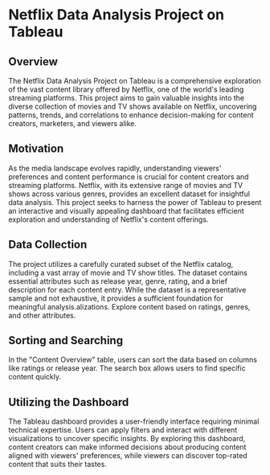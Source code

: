 # Netflix Data Analysis Project on Tableau

## Overview
The Netflix Data Analysis Project on Tableau is a comprehensive exploration of the vast content library offered by Netflix, one of the world's leading streaming platforms. This project aims to gain valuable insights into the diverse collection of movies and TV shows available on Netflix, uncovering patterns, trends, and correlations to enhance decision-making for content creators, marketers, and viewers alike.

## Motivation
As the media landscape evolves rapidly, understanding viewers' preferences and content performance is crucial for content creators and streaming platforms. Netflix, with its extensive range of movies and TV shows across various genres, provides an excellent dataset for insightful data analysis. This project seeks to harness the power of Tableau to present an interactive and visually appealing dashboard that facilitates efficient exploration and understanding of Netflix's content offerings.

## Data Collection
The project utilizes a carefully curated subset of the Netflix catalog, including a vast array of movie and TV show titles. The dataset contains essential attributes such as release year, genre, rating, and a brief description for each content entry. While the dataset is a representative sample and not exhaustive, it provides a sufficient foundation for meaningful analysis.alizations. Explore content based on ratings, genres, and other attributes.

## Sorting and Searching
In the "Content Overview" table, users can sort the data based on columns like ratings or release year. The search box allows users to find specific content quickly.
## Utilizing the Dashboard
The Tableau dashboard provides a user-friendly interface requiring minimal technical expertise. Users can apply filters and interact with different visualizations to uncover specific insights. By exploring this dashboard, content creators can make informed decisions about producing content aligned with viewers' preferences, while viewers can discover top-rated content that suits their tastes.
